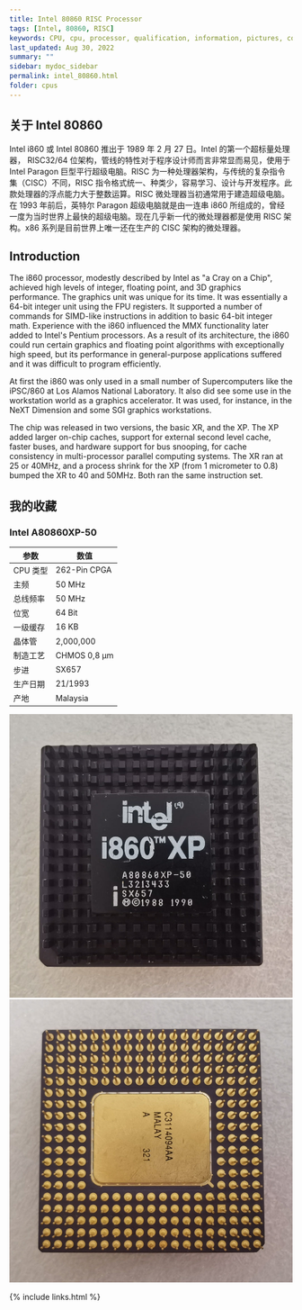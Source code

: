 ```yaml
---
title: Intel 80860 RISC Processor
tags: [Intel, 80860, RISC]
keywords: CPU, cpu, processor, qualification, information, pictures, core, frequency, chip packaging, packaging, cpu info, x86, collection, amd, cyrix, harris, ibm, idt, iit, intel, motorola, nec, sgs, sgs-thomson, siemens, ST, signetics, mhs, ti, texas instruments, ulsi, umc, weitek, zilog, 808x, 8085, 8088, 8086, 80188, 80186, 80286, 286, 80386, 386, i386, Am386, 386sx, 386dx, 486, i486, 586, 486sx, 486dx, overdrive, 487, pentium, 586, 5x86, 386dlc, 386slc, 486dx2, mmx, ppro, pentium-pro, pro, athlon, duron, z80, dirk oppelt, dirk, oppelt, engineering, sample, samples
last_updated: Aug 30, 2022
summary: ""
sidebar: mydoc_sidebar
permalink: intel_80860.html
folder: cpus
---
```


## 关于 Intel 80860

Intel i860 或 Intel 80860 推出于 1989 年 2 月 27 日。Intel 的第一个超标量处理器， RISC32/64 位架构，管线的特性对于程序设计师而言非常显而易见，使用于 Intel Paragon 巨型平行超级电脑。RISC 为一种处理器架构，与传统的复杂指令集（CISC）不同，RISC 指令格式统一、种类少，容易学习、设计与开发程序。此款处理器的浮点能力大于整数运算。RISC 微处理器当初通常用于建造超级电脑。在 1993 年前后，英特尔 Paragon 超级电脑就是由一连串 i860 所组成的，曾经一度为当时世界上最快的超级电脑。现在几乎新一代的微处理器都是使用 RISC 架构。x86 系列是目前世界上唯一还在生产的 CISC 架构的微处理器。

## Introduction

The i860 processor, modestly described by Intel as "a Cray on a Chip", achieved high levels of integer, floating point, and 3D graphics performance. The graphics unit was unique for its time. It was essentially a 64-bit integer unit using the FPU registers. It supported a number of commands for SIMD-like instructions in addition to basic 64-bit integer math. Experience with the i860 influenced the MMX functionality later added to Intel's Pentium processors. As a result of its architecture, the i860 could run certain graphics and floating point algorithms with exceptionally high speed, but its performance in general-purpose applications suffered and it was difficult to program efficiently.
 
At first the i860 was only used in a small number of Supercomputers like the iPSC/860 at Los Alamos National Laboratory. It also did see some use in the workstation world as a graphics accelerator. It was used, for instance, in the NeXT Dimension and some SGI graphics workstations.
 
The chip was released in two versions, the basic XR, and the XP. The XP added larger on-chip caches, support for external second level cache, faster buses, and hardware support for bus snooping, for cache consistency in multi-processor parallel computing systems. The XR ran at 25 or 40MHz, and a process shrink for the XP (from 1 micrometer to 0.8) bumped the XR to 40 and 50MHz. Both ran the same instruction set.

## 我的收藏

### Intel A80860XP-50

| 参数 | 数值 |
| ------ | ------ |
| CPU 类型 | 262-Pin CPGA |
| 主频 | 50 MHz |
| 总线频率 | 50 MHz |
| 位宽 | 64 Bit |
| 一级缓存 | 16 KB |
| 晶体管 | 2,000,000 |
| 制造工艺 | CHMOS 0,8 µm |
| 步进 | SX657 |
| 生产日期 | 21/1993 |
| 产地 | Malaysia |

![Intel A80860XP-50 正面](/images/cpus/Intel/Intel_A80860XP-50_1.jpg)
![Intel A80860XP-50 反面](/images/cpus/Intel/Intel_A80860XP-50_2.jpg)

{% include links.html %}
